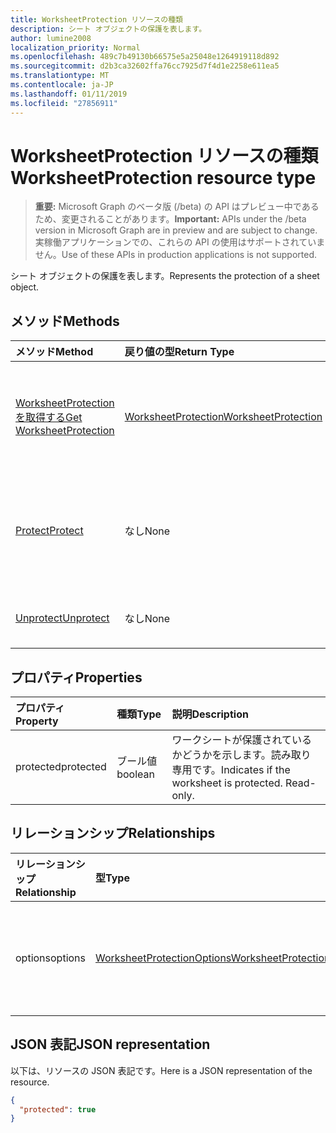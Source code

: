 ```yaml
---
title: WorksheetProtection リソースの種類
description: シート オブジェクトの保護を表します。
author: lumine2008
localization_priority: Normal
ms.openlocfilehash: 489c7b49130b66575e5a25048e1264919118d892
ms.sourcegitcommit: d2b3ca32602ffa76cc7925d7f4d1e2258e611ea5
ms.translationtype: MT
ms.contentlocale: ja-JP
ms.lasthandoff: 01/11/2019
ms.locfileid: "27856911"
---
```

# <a name="worksheetprotection-resource-type"></a><span data-ttu-id="be1be-103">WorksheetProtection リソースの種類</span><span class="sxs-lookup"><span data-stu-id="be1be-103">WorksheetProtection resource type</span></span>

> <span data-ttu-id="be1be-104">**重要:** Microsoft Graph のベータ版 (/beta) の API はプレビュー中であるため、変更されることがあります。</span><span class="sxs-lookup"><span data-stu-id="be1be-104">**Important:** APIs under the /beta version in Microsoft Graph are in preview and are subject to change.</span></span> <span data-ttu-id="be1be-105">実稼働アプリケーションでの、これらの API の使用はサポートされていません。</span><span class="sxs-lookup"><span data-stu-id="be1be-105">Use of these APIs in production applications is not supported.</span></span>

<span data-ttu-id="be1be-106">シート オブジェクトの保護を表します。</span><span class="sxs-lookup"><span data-stu-id="be1be-106">Represents the protection of a sheet object.</span></span>


## <a name="methods"></a><span data-ttu-id="be1be-107">メソッド</span><span class="sxs-lookup"><span data-stu-id="be1be-107">Methods</span></span>

| <span data-ttu-id="be1be-108">メソッド</span><span class="sxs-lookup"><span data-stu-id="be1be-108">Method</span></span>           | <span data-ttu-id="be1be-109">戻り値の型</span><span class="sxs-lookup"><span data-stu-id="be1be-109">Return Type</span></span>    |<span data-ttu-id="be1be-110">説明</span><span class="sxs-lookup"><span data-stu-id="be1be-110">Description</span></span>|
|:---------------|:--------|:----------|
|[<span data-ttu-id="be1be-111">WorksheetProtection を取得する</span><span class="sxs-lookup"><span data-stu-id="be1be-111">Get WorksheetProtection</span></span>](../api/worksheetprotection-get.md) | [<span data-ttu-id="be1be-112">WorksheetProtection</span><span class="sxs-lookup"><span data-stu-id="be1be-112">WorksheetProtection</span></span>](worksheetprotection.md) |<span data-ttu-id="be1be-113">worksheetProtection オブジェクトのプロパティと関係を読み取ります。</span><span class="sxs-lookup"><span data-stu-id="be1be-113">Read properties and relationships of worksheetProtection object.</span></span>|
|[<span data-ttu-id="be1be-114">Protect</span><span class="sxs-lookup"><span data-stu-id="be1be-114">Protect</span></span>](../api/worksheetprotection-protect.md)|<span data-ttu-id="be1be-115">なし</span><span class="sxs-lookup"><span data-stu-id="be1be-115">None</span></span>|<span data-ttu-id="be1be-p102">ワークシートを保護します。ワークシートが保護されている場合はスローします。</span><span class="sxs-lookup"><span data-stu-id="be1be-p102">Protect a worksheet. It throws if the worksheet has been protected.</span></span>|
|[<span data-ttu-id="be1be-118">Unprotect</span><span class="sxs-lookup"><span data-stu-id="be1be-118">Unprotect</span></span>](../api/worksheetprotection-unprotect.md)|<span data-ttu-id="be1be-119">なし</span><span class="sxs-lookup"><span data-stu-id="be1be-119">None</span></span>|<span data-ttu-id="be1be-120">ワークシートの保護を解除します。</span><span class="sxs-lookup"><span data-stu-id="be1be-120">Unprotect a worksheet</span></span>|

## <a name="properties"></a><span data-ttu-id="be1be-121">プロパティ</span><span class="sxs-lookup"><span data-stu-id="be1be-121">Properties</span></span>
| <span data-ttu-id="be1be-122">プロパティ</span><span class="sxs-lookup"><span data-stu-id="be1be-122">Property</span></span>     | <span data-ttu-id="be1be-123">種類</span><span class="sxs-lookup"><span data-stu-id="be1be-123">Type</span></span>   |<span data-ttu-id="be1be-124">説明</span><span class="sxs-lookup"><span data-stu-id="be1be-124">Description</span></span>|
|:---------------|:--------|:----------|
|<span data-ttu-id="be1be-125">protected</span><span class="sxs-lookup"><span data-stu-id="be1be-125">protected</span></span>|<span data-ttu-id="be1be-126">ブール値</span><span class="sxs-lookup"><span data-stu-id="be1be-126">boolean</span></span>|<span data-ttu-id="be1be-p103">ワークシートが保護されているかどうかを示します。読み取り専用です。</span><span class="sxs-lookup"><span data-stu-id="be1be-p103">Indicates if the worksheet is protected.  Read-only.</span></span>|

## <a name="relationships"></a><span data-ttu-id="be1be-129">リレーションシップ</span><span class="sxs-lookup"><span data-stu-id="be1be-129">Relationships</span></span>
| <span data-ttu-id="be1be-130">リレーションシップ</span><span class="sxs-lookup"><span data-stu-id="be1be-130">Relationship</span></span> | <span data-ttu-id="be1be-131">型</span><span class="sxs-lookup"><span data-stu-id="be1be-131">Type</span></span>   |<span data-ttu-id="be1be-132">説明</span><span class="sxs-lookup"><span data-stu-id="be1be-132">Description</span></span>|
|:---------------|:--------|:----------|
|<span data-ttu-id="be1be-133">options</span><span class="sxs-lookup"><span data-stu-id="be1be-133">options</span></span>|[<span data-ttu-id="be1be-134">WorksheetProtectionOptions</span><span class="sxs-lookup"><span data-stu-id="be1be-134">WorksheetProtectionOptions</span></span>](worksheetprotectionoptions.md)|<span data-ttu-id="be1be-p104">シートの保護のオプション。読み取り専用。</span><span class="sxs-lookup"><span data-stu-id="be1be-p104">Sheet protection options. Read-only.</span></span>|

## <a name="json-representation"></a><span data-ttu-id="be1be-137">JSON 表記</span><span class="sxs-lookup"><span data-stu-id="be1be-137">JSON representation</span></span>

<span data-ttu-id="be1be-138">以下は、リソースの JSON 表記です。</span><span class="sxs-lookup"><span data-stu-id="be1be-138">Here is a JSON representation of the resource.</span></span>

<!-- {
  "blockType": "resource",
  "optionalProperties": [

  ],
  "@odata.type": "microsoft.graph.worksheetProtection"
}-->

```json
{
  "protected": true
}

```

<!-- uuid: 8fcb5dbc-d5aa-4681-8e31-b001d5168d79
2015-10-25 14:57:30 UTC -->
<!-- {
  "type": "#page.annotation",
  "description": "WorksheetProtection resource",
  "keywords": "",
  "section": "documentation",
  "tocPath": ""
}-->
